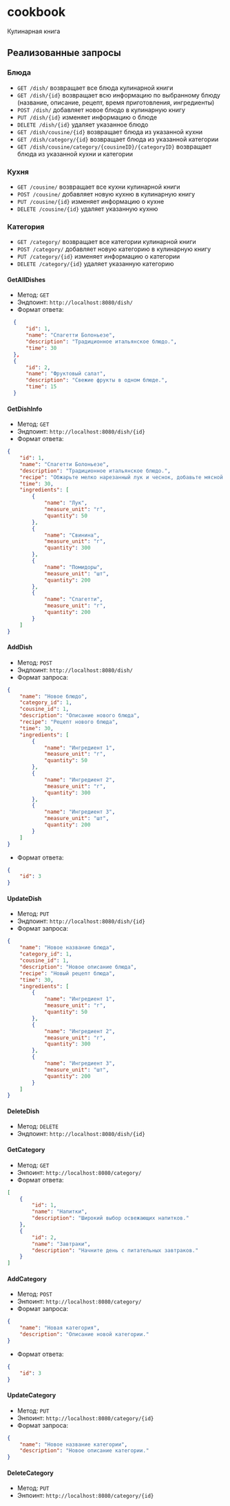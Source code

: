 # cookbook
Кулинарная книга

## Реализованные запросы

### Блюда
- `GET /dish/` возвращает все блюда кулинарной книги
- `GET /dish/{id}` возвращает всю информацию по выбранному блюду (название, описание, рецепт, время приготовления, ингредиенты)
- `POST /dish/` добавляет новое блюдо в кулинарную книгу
- `PUT /dish/{id}` изменяет информацию о блюде
- `DELETE /dish/{id}` удаляет указанное блюдо
- `GET /dish/cousine/{id}` возвращает блюда из указанной кухни
- `GET /dish/category/{id}` возвращает блюда из указанной категории
- `GET /dish/cousine/category/{cousineID}/{categoryID}` возвращает блюда из указанной кухни и категории

### Кухня
- `GET /cousine/` возвращает все кухни кулинарной книги
- `POST /cousine/` добавляет новую кухню в кулинарную книгу
- `PUT /cousine/{id}` изменяет информацию о кухне
- `DELETE /cousine/{id}` удаляет указанную кухню

### Категория
- `GET /category/` возвращает все категории кулинарной книги
- `POST /category/` добавляет новую категорию в кулинарную книгу
- `PUT /category/{id}` изменяет информацию о категории
- `DELETE /category/{id}` удаляет указанную категорию

#### GetAllDishes
* Метод: `GET`
* Эндпоинт: `http://localhost:8080/dish/`
* Формат ответа:
```json
  {
      "id": 1,
      "name": "Спагетти Болоньезе",
      "description": "Традиционное итальянское блюдо.",
      "time": 30
  },
  {
      "id": 2,
      "name": "Фруктовый салат",
      "description": "Свежие фрукты в одном блюде.",
      "time": 15
  }
```
#### GetDishInfo
* Метод: `GET`
* Эндпоинт: `http://localhost:8080/dish/{id}`
* Формат ответа:
```json
{
    "id": 1,
    "name": "Спагетти Болоньезе",
    "description": "Традиционное итальянское блюдо.",
    "recipe": "Обжарьте мелко нарезанный лук и чеснок, добавьте мясной фарш, тушите с томатами. Подавайте с отварными спагетти.",
    "time": 30,
    "ingredients": [
        {
            "name": "Лук",
            "measure_unit": "г",
            "quantity": 50
        },
        {
            "name": "Свинина",
            "measure_unit": "г",
            "quantity": 300
        },
        {
            "name": "Помидоры",
            "measure_unit": "шт",
            "quantity": 200
        },
        {
            "name": "Спагетти",
            "measure_unit": "г",
            "quantity": 200
        }
    ]
}
```

#### AddDish
* Метод: `POST`
* Эндпоинт: `http://localhost:8080/dish/`
* Формат запроса:
```json
{
    "name": "Новое блюдо",
    "category_id": 1,
    "cousine_id": 1,
    "description": "Описание нового блюда",
    "recipe": "Рецепт нового блюда",
    "time": 30,
    "ingredients": [
        {
            "name": "Ингредиент 1",
            "measure_unit": "г",
            "quantity": 50
        },
        {
            "name": "Ингредиент 2",
            "measure_unit": "г",
            "quantity": 300
        },
        {
            "name": "Ингредиент 3",
            "measure_unit": "шт",
            "quantity": 200
        }
    ]
}
```
* Формат ответа:
```json
{
    "id": 3
}
```

#### UpdateDish
* Метод: `PUT`
* Эндпоинт: `http://localhost:8080/dish/{id}`
* Формат запроса:
```json
{
    "name": "Новое название блюда",
    "category_id": 1,
    "cousine_id": 1,
    "description": "Новое описание блюда",
    "recipe": "Новый рецепт блюда",
    "time": 30,
    "ingredients": [
        {
            "name": "Ингредиент 1",
            "measure_unit": "г",
            "quantity": 50
        },
        {
            "name": "Ингредиент 2",
            "measure_unit": "г",
            "quantity": 300
        },
        {
            "name": "Ингредиент 3",
            "measure_unit": "шт",
            "quantity": 200
        }
    ]
}
```

#### DeleteDish
* Метод: `DELETE`
* Эндпоинт: `http://localhost:8080/dish/{id}`


#### GetCategory
* Метод: `GET`
* Энпоинт: `http://localhost:8080/category/`
* Формат ответа:
```json
[
    {
        "id": 1,
        "name": "Напитки",
        "description": "Широкий выбор освежающих напитков."
    },
    {
        "id": 2,
        "name": "Завтраки",
        "description": "Начните день с питательных завтраков."
    }
]
```

#### AddCategory
* Метод: `POST`
* Энпоинт: `http://localhost:8080/category/`
* Формат запроса:
```json
{
    "name": "Новая категория",
    "description": "Описание новой категории."
}
```
* Формат ответа:
```json
{
    "id": 3
}
```

#### UpdateCategory
* Метод: `PUT`
* Энпоинт: `http://localhost:8080/category/{id}`
* Формат запроса:
```json
{
    "name": "Новое название категории",
    "description": "Новое описание категории."
}
```

#### DeleteCategory
* Метод: `PUT`
* Энпоинт: `http://localhost:8080/category/{id}`

